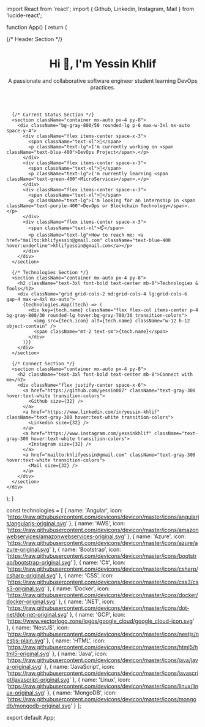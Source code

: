 import React from 'react';
import { Github, Linkedin, Instagram, Mail } from 'lucide-react';

function App() {
  return (
    <div className="min-h-screen bg-gradient-to-b from-gray-900 to-gray-800 text-white">
      {/* Header Section */}
      <header className="container mx-auto px-4 py-16 text-center">
        <h1 className="text-4xl md:text-6xl font-bold mb-4">
          Hi <span className="inline-block animate-wave">👋</span>, I'm Yessin Khlif
        </h1>
        <p className="text-xl md:text-2xl text-gray-300 max-w-3xl mx-auto">
          A passionate and collaborative software engineer student learning DevOps practices.
        </p>
      </header>

      {/* Current Status Section */}
      <section className="container mx-auto px-4 py-8">
        <div className="bg-gray-800/50 rounded-lg p-6 max-w-3xl mx-auto space-y-4">
          <div className="flex items-center space-x-3">
            <span className="text-xl">🏃</span>
            <p className="text-lg">I'm currently working on <span className="text-blue-400">DevOps Project</span>.</p>
          </div>
          <div className="flex items-center space-x-3">
            <span className="text-xl">🌱</span>
            <p className="text-lg">I'm currently learning <span className="text-green-400">MicroServices</span>.</p>
          </div>
          <div className="flex items-center space-x-3">
            <span className="text-xl">💝</span>
            <p className="text-lg">I'm looking for an internship in <span className="text-purple-400">DevOps or Blockchain Technology</span>.</p>
          </div>
          <div className="flex items-center space-x-3">
            <span className="text-xl">📫</span>
            <p className="text-lg">How to reach me: <a href="mailto:khlifyessin@gmail.com" className="text-blue-400 hover:underline">khlifyessin@gmail.com</a></p>
          </div>
        </div>
      </section>

      {/* Technologies Section */}
      <section className="container mx-auto px-4 py-8">
        <h2 className="text-3xl font-bold text-center mb-8">Technologies & Tools</h2>
        <div className="grid grid-cols-2 md:grid-cols-4 lg:grid-cols-6 gap-4 max-w-4xl mx-auto">
          {technologies.map((tech) => (
            <div key={tech.name} className="flex flex-col items-center p-4 bg-gray-800/30 rounded-lg hover:bg-gray-700/30 transition-colors">
              <img src={tech.icon} alt={tech.name} className="w-12 h-12 object-contain" />
              <span className="mt-2 text-sm">{tech.name}</span>
            </div>
          ))}
        </div>
      </section>

      {/* Connect Section */}
      <section className="container mx-auto px-4 py-8">
        <h2 className="text-3xl font-bold text-center mb-8">Connect with me</h2>
        <div className="flex justify-center space-x-6">
          <a href="https://github.com/yessin007" className="text-gray-300 hover:text-white transition-colors">
            <Github size={32} />
          </a>
          <a href="https://www.linkedin.com/in/yessin-khlif" className="text-gray-300 hover:text-white transition-colors">
            <Linkedin size={32} />
          </a>
          <a href="https://www.instagram.com/yessinkhlif" className="text-gray-300 hover:text-white transition-colors">
            <Instagram size={32} />
          </a>
          <a href="mailto:khlifyessin@gmail.com" className="text-gray-300 hover:text-white transition-colors">
            <Mail size={32} />
          </a>
        </div>
      </section>
    </div>
  );
}

const technologies = [
  { name: 'Angular', icon: 'https://raw.githubusercontent.com/devicons/devicon/master/icons/angularjs/angularjs-original.svg' },
  { name: 'AWS', icon: 'https://raw.githubusercontent.com/devicons/devicon/master/icons/amazonwebservices/amazonwebservices-original.svg' },
  { name: 'Azure', icon: 'https://raw.githubusercontent.com/devicons/devicon/master/icons/azure/azure-original.svg' },
  { name: 'Bootstrap', icon: 'https://raw.githubusercontent.com/devicons/devicon/master/icons/bootstrap/bootstrap-original.svg' },
  { name: 'C#', icon: 'https://raw.githubusercontent.com/devicons/devicon/master/icons/csharp/csharp-original.svg' },
  { name: 'CSS', icon: 'https://raw.githubusercontent.com/devicons/devicon/master/icons/css3/css3-original.svg' },
  { name: 'Docker', icon: 'https://raw.githubusercontent.com/devicons/devicon/master/icons/docker/docker-original.svg' },
  { name: '.NET', icon: 'https://raw.githubusercontent.com/devicons/devicon/master/icons/dot-net/dot-net-original.svg' },
  { name: 'GCP', icon: 'https://www.vectorlogo.zone/logos/google_cloud/google_cloud-icon.svg' },
  { name: 'NestJS', icon: 'https://raw.githubusercontent.com/devicons/devicon/master/icons/nestjs/nestjs-plain.svg' },
  { name: 'HTML', icon: 'https://raw.githubusercontent.com/devicons/devicon/master/icons/html5/html5-original.svg' },
  { name: 'Java', icon: 'https://raw.githubusercontent.com/devicons/devicon/master/icons/java/java-original.svg' },
  { name: 'JavaScript', icon: 'https://raw.githubusercontent.com/devicons/devicon/master/icons/javascript/javascript-original.svg' },
  { name: 'Linux', icon: 'https://raw.githubusercontent.com/devicons/devicon/master/icons/linux/linux-original.svg' },
  { name: 'MongoDB', icon: 'https://raw.githubusercontent.com/devicons/devicon/master/icons/mongodb/mongodb-original.svg' }
];

export default App;
